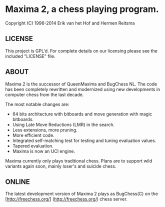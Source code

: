 Maxima 2, a chess playing program. 
===========
Copyright (C) 1996-2014 Erik van het Hof and Hermen Reitsma 

LICENSE
-------

This project is GPL'd. For complete details on our licensing please see the 
included "LICENSE" file.


ABOUT
-----
Maxima 2 is the successor of QueenMaxima and BugChess NL. The code has been
completely rewritten and modernized using new developments in computer chess from
the last decade.

The most notable changes are:
- 64 bits architecture with bitboards and move generation with magic bitboards.
- Using Late Move Reductions (LMR) in the search.
- Less extensions, more pruning. 
- More efficient code.
- Integrated self-matching test for testing and tuning evaluation values.
- Tapered evaluation.
- Maxima is now an UCI engine. 

Maxima currently only plays traditional chess. Plans are to support wild 
variants again soon, mainly loser's and suicide chess.


ONLINE
------
The latest development version of Maxima 2 plays as BugChess(C) on the 
[http://freechess.org/] (http://freechess.org/) chess server. 
